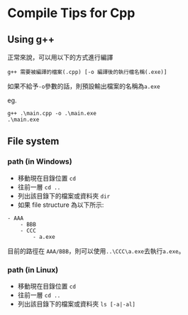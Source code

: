 # Compile Tips for Cpp

## Using g++
正常來說，可以用以下的方式進行編譯
```shell
g++ 需要被編譯的檔案(.cpp) [-o 編譯後的執行檔名稱(.exe)]
```
如果不給予`-o`參數的話，則預設輸出檔案的名稱為`a.exe`

eg.
```shell
g++ .\main.cpp -o .\main.exe
.\main.exe
```

## File system
### path (in Windows)
- 移動現在目錄位置 `cd`
- 往前一層 `cd ..`
- 列出該目錄下的檔案或資料夾 `dir`
- 如果 file structure 為以下所示:
```
- AAA
    - BBB
    - CCC
        - a.exe
```
目前的路徑在 `AAA/BBB`，則可以使用`..\CCC\a.exe`去執行`a.exe`。

### path (in Linux)
- 移動現在目錄位置 `cd`
- 往前一層 `cd ..`
- 列出該目錄下的檔案或資料夾 `ls [-a|-al]`